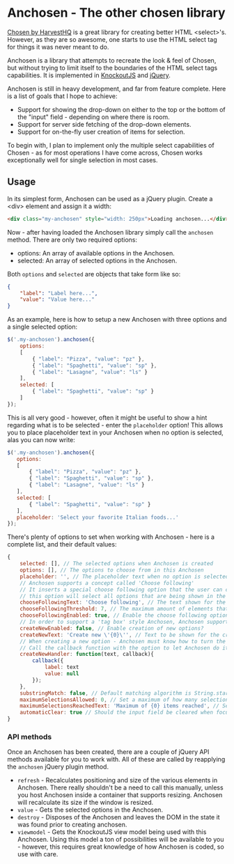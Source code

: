 # Anchosen - The other chosen library #

[Chosen by HarvestHQ](https://github.com/harvesthq/chosen) is a great library for creating better HTML &lt;select&gt;'s.
However, as they are so awesome, one starts to use the HTML select tag for things it was never meant to do.

Anchosen is a library that attempts to recreate the look & feel of Chosen, but without trying to limit itself to the boundaries
of the HTML select tags capabilities. It is implemented in [KnockoutJS](http://www.knockoutjs.com) and [jQuery](http://www.jquery.com).

Anchosen is still in heavy development, and far from feature complete. Here is a list of goals that I hope to achieve:

  * Support for showing the drop-down on either to the top or the bottom of the "input" field - depending on where there is room.
  * Support for server side fetching of the drop-down elements.
  * Support for on-the-fly user creation of items for selection.

To begin with, I plan to implement only the multiple select capabilities of Chosen - as for most operations I have come across,
Chosen works exceptionally well for single selection in most cases.


## Usage ##

In its simplest form, Anchosen can be used as a jQuery plugin. Create a &lt;div&gt; element and assign it a width:

```html
<div class="my-anchosen" style="width: 250px">Loading anchosen...</div>
```

Now - after having loaded the Anchosen library simply call the `anchosen` method. There are only two required options:

  * options: An array of available options in the Anchosen.
  * selected: An array of selected options in the Anchosen.

Both `options` and `selected` are objects that take form like so:

```json
{
	"label": "Label here...",
	"value": "Value here..."
}
```

As an example, here is how to setup a new Anchosen with three options and a single selected option:

```javascript
$('.my-anchosen').anchosen({
	options:
	[
		{ "label": "Pizza", "value": "pz" },
		{ "label": "Spaghetti", "value": "sp" },
		{ "label": "Lasagne", "value": "ls" }
	],
	selected: [
		{ "label": "Spaghetti", "value": "sp" }
	]
});
```

This is all very good - however, often it might be useful to show a hint regarding what is to be selected - enter the `placeholder` option! This allows you to place placeholder text in your Anchosen when no option is selected, alas you can now write:

 ```javascript
$('.my-anchosen').anchosen({
	options:
	[
		{ "label": "Pizza", "value": "pz" },
		{ "label": "Spaghetti", "value": "sp" },
		{ "label": "Lasagne", "value": "ls" }
	],
	selected: [
		{ "label": "Spaghetti", "value": "sp" }
	],
	placeholder: 'Select your favorite Italian foods...'
});
```

There's plenty of options to set when working with Anchosen - here is a complete list, and their default values:

```javascript
{
	selected: [], // The selected options when Anchosen is created
	options: [], // The options to choose from in this Anchosen
	placeholder: '', // The placeholder text when no option is selected
	// Anchosen supports a concept called 'Choose following'
	// It inserts a special choose following option that the user can choose from when searching -
	// this option will select all options that are being shown in the available options menu when clicked
	chooseFollowingText: 'Choose following', // The text shown for the choose following option
	chooseFollowingThreshold: 7, // The maximum amount of elements that can be shown while the choose following option is visible. Set to 0 to disable threshold
	chooseFollowingEnabled: true, // Enable the choose following option?
	// In order to support a 'tag box' style Anchosen, Anchosen supports letting the user create new options
	createNewEnabled: false, // Enable creation of new options?
	createNewText: 'Create new \'{0}\'', // Text to be shown for the create new option. Use {0} to insert the user entered text
	// When creating a new option - Anchosen must know how to turn the user entered text into a new option.
	// Call the callback function with the option to let Anchosen do its magic.
	createNewHandler: function(text, callback){
		callback({
			label: text
			value: null
		});
	},
	substringMatch: false, // Default matching algorithm is String.startsWith (case insensitive). Change this to true to enable case insensitive substring matching instead.
	maximumSelectionsAllowed: 0, // Set a maximum of how many selections can be made. 0 Means no limit
	maximumSelectionsReachedText: 'Maximum of {0} items reached', // Set the text to be shown once the limit has been reached.
	automaticClear: true // Should the input field be cleared when focus is lost?
}
```

### API methods ###

Once an Anchosen has been created, there are a couple of jQuery API methods available for you to work with. All of these are called by reapplying the `anchosen` jQuery plugin method.

  * `refresh` - Recalculates positioning and size of the various elements in Anchosen. There really shouldn't be a need to call this manually, unless you host Anchosen inside a container that supports resizing. Anchosen will recalculate its size if the window is resized.
  * `value` - Gets the selected options in the Anchosen.
  * `destroy` - Disposes of the Anchosen and leaves the DOM in the state it was found prior to creating anchosen.
  * `viewmodel` - Gets the KnockoutJS view model being used with this Anchosen. Using this model a ton of possibilities will be available to you - however, this requires great knowledge of how Anchosen is coded, so use with care.